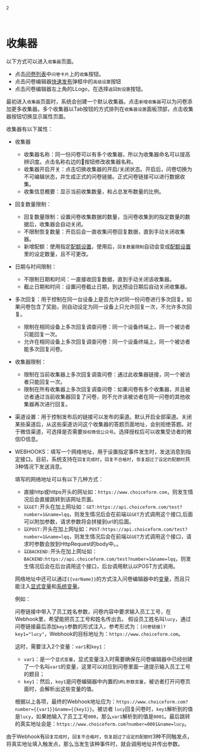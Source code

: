 ```index
2
```
```tag

```
```summary

```
# 收集器

以下方式可以进入`收集器`页面。

+ 点击[问卷列表](../dashboard/survey-list.md)中`问卷卡片`上的`收集`按钮。
+ 点击问卷编辑器[快速发布](../design/advance-topic/quick-publish.md)弹框中的`高级设置`按钮
+ 点击问卷编辑器左上角的LLogo，在选择`返回到设置`按钮。

最初进入`收集器`页面时，系统会创建一个默认收集器。点击`新增收集器`可以为问卷添加更多收集器。多个收集器以Tab按钮的方式排列在`收集器设置`面板顶部，点击收集器按钮切换显示属性页面。

收集器有以下属性：
+ 收集器
  + 收集器名称：同一份问卷可以有多个收集器，所以为收集器命名可以提高辨识度。点击名称右边的🔧按钮修改收集器名称。
  + 收集器开启开关：点击切换收集器的开启/关闭状态。开启后，问卷切换为不可编辑状态，并生成正式的问卷链接。正式问卷链接可以进行数据收集。
  + 收集信息概要：显示当前收集数量，和占总发布数量的比例。
  
+ 回复数量限制：
  + 回复数量限制：设置问卷收集数据的数量，当问卷收集到的指定数量的数据后，收集器会自动关闭。
  + 不限制恢复数量：开启后会一直收集问卷回复数据，直到手动关闭收集器。
  + 新增配额：使用指定[配额设置](./quota.md)，使用后，`回复数量限制`自动会变成[配额设置](./quota.md)里的设定数量，且不可更改。

+ 日期与时间限制：
  + 不限制日期和时间：一直接收回复数据，直到手动关闭该收集器。
  + 截止日期和时间：设置问卷截止日期，到达预设日期后自动关闭收集器。
  
+ 多次回复：用于控制在同一台设备上是否允许对同一份问卷进行多次回复。如果问卷包含了奖励，则自动设定为同一设备上只允许回复一次，不允许多次回复。
  + 限制在相同设备上多次回复调查问卷：同一个设备终端上，同一个被访者只能回复一次。
  + 允许在相同设备上多次回复调查问卷：同一个设备终端上，同一个被访者能多次回复问卷。
  
+ 收集器限制：
  + 限制在当前收集器上多次回复调查问卷：通过此收集器链接，同一个被访者只能回复一次。
  + 限制在所有收集器上多次回复调查问卷：如果问卷有多个收集器，并且被访者通过当前收集器回复了问卷，则不允许该被访者在同一问卷的其他收集器再次进行回复。
  
+ 渠道设置：用于控制发布后的链接可以发布的渠道。默认开启全部渠道。关闭某些渠道后，从这些渠道访问这个收集器的答题页面地址，会别拒绝答题。对于微信渠道，可选择是否需要`授权微信公众号`。选择授权后可以收集受访者的微信ID信息。

+ WEBHOOKS：填写一个网络地址，用于设置指定事件发生时，发送消息到指定接口。目前，系统支持在`回复完成时`，`回复不合格时`，`恢复超过了设定的配额时`共3种情况下发送消息。

  填写的网络地址可以有以下几种方式：
  + 直接http或https开头的网址如：`https://www.choiceform.com`，则发生情况后会直接跳转到该网址页面。
  + 以`GET:`开头在加上网址如：`GET:https://api.choiceform.com/test?number=1&name=lqq`，则发生情况后会在前端以`GET`方式调用这个接口,后面可以附加参数，请求参数将会拼接到url的后面。
  + 以`POST:`开头在加上网址如：`POST:https://api.choiceform.com/test?number=1&name=lqq`，则发生情况后会在前端以`GET`方式调用这个接口，请求时参数会放到HttpRequest的body中。。
  + 以`BACKEND:`开头在加上网址如：`BACKEND:https://api.choiceform.com/test?number=1&name=lqq`，则发生情况后会在后台调用这个接口，后台调用默认以POST方式调用。

  网络地址中还可以通过`{{varName}}`的方式注入问卷编辑器中的[变量](../design/variable/concept.md)，而且只能注入[显式变量](../design/variable/concept.md)和[系统变量](../design/variable/build-in.md)。

  例如：
  
  问卷链接中带入了员工姓名参数，问卷内容中要求输入员工工号，在Webhook里，希望能把员工工号和姓名传出去。
  假设员工姓名叫`lucy`，通过问卷链接最后添加`key1`参数的形式注入，参考形式为：`[问卷链接]?key1="lucy"`，Webhook的目标地址为：`https://www.choiceform.com`。
  
  这时，需要注入2个变量：`var1`和`key1`：
  + `var1`：是一个`显式变量`，显式变量注入时需要确保在问卷编辑器中已经创建了一个名叫`var1`的变量，这里可以对应到问卷里面一道提示输入员工工号的题目；
  + `key1`：然后，`key1`是问卷编辑器中内置的`URL参数变量`，被访者打开问卷页面时，会解析出这些变量的值。

  根据以上各项，最终的Webhook地址应为：`https://www.choiceform.com?number={{var1}}&name={{key1}}`。被访者 `lucy`回复问卷时，`key1`解析到的值是`lucy`，如果她输入了员工工号`000`，那么`var1`解析到的值是`0001`。最后跳转的真实地址会是：`https://www.choiceform.com?number=0001&name=lucy`。

 由于Webhook有`回复完成时`，`回复不合格时`，`恢复超过了设定的配额时`3种不同触发点，将真实地址填入触发点，那么当发生该种事件时，就会调用地址并传出参数。
  



